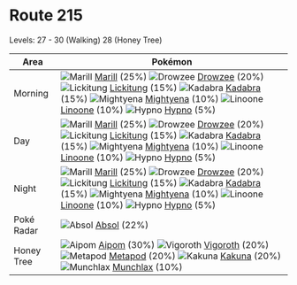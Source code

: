 # Route 215
Levels: 27 - 30 (Walking) 28 (Honey Tree)

Area       | Pokémon
---        | ---
Morning    | ![][183]  [Marill] (25%) ![][096]  [Drowzee] (20%) ![][108]  [Lickitung] (15%)  ![][064]  [Kadabra] (15%) ![][262]  [Mightyena] (10%) ![][264]  [Linoone] (10%)  ![][097]  [Hypno] (5%)
Day        | ![][183]  [Marill] (25%) ![][096]  [Drowzee] (20%) ![][108]  [Lickitung] (15%)  ![][064]  [Kadabra] (15%) ![][262]  [Mightyena] (10%) ![][264]  [Linoone] (10%)  ![][097]  [Hypno] (5%)
Night      | ![][183]  [Marill] (25%) ![][096]  [Drowzee] (20%) ![][108]  [Lickitung] (15%)  ![][064]  [Kadabra] (15%) ![][262]  [Mightyena] (10%) ![][264]  [Linoone] (10%)  ![][097]  [Hypno] (5%)
Poké Radar | ![][359]  [Absol] (22%)
Honey Tree | ![][190]  [Aipom] (30%) ![][288]  [Vigoroth] (20%) ![][011]  [Metapod] (20%)  ![][014]  [Kakuna] (20%) ![][446]  [Munchlax] (10%)


[011]: https://raw.githubusercontent.com/PokeAPI/sprites/master/sprites/pokemon/11.png "Metapod"
[014]: https://raw.githubusercontent.com/PokeAPI/sprites/master/sprites/pokemon/14.png "Kakuna"
[064]: https://raw.githubusercontent.com/PokeAPI/sprites/master/sprites/pokemon/64.png "Kadabra"
[096]: https://raw.githubusercontent.com/PokeAPI/sprites/master/sprites/pokemon/96.png "Drowzee"
[097]: https://raw.githubusercontent.com/PokeAPI/sprites/master/sprites/pokemon/97.png "Hypno"
[108]: https://raw.githubusercontent.com/PokeAPI/sprites/master/sprites/pokemon/108.png "Lickitung"
[183]: https://raw.githubusercontent.com/PokeAPI/sprites/master/sprites/pokemon/183.png "Marill"
[190]: https://raw.githubusercontent.com/PokeAPI/sprites/master/sprites/pokemon/190.png "Aipom"
[262]: https://raw.githubusercontent.com/PokeAPI/sprites/master/sprites/pokemon/262.png "Mightyena"
[264]: https://raw.githubusercontent.com/PokeAPI/sprites/master/sprites/pokemon/264.png "Linoone"
[288]: https://raw.githubusercontent.com/PokeAPI/sprites/master/sprites/pokemon/288.png "Vigoroth"
[359]: https://raw.githubusercontent.com/PokeAPI/sprites/master/sprites/pokemon/359.png "Absol"
[446]: https://raw.githubusercontent.com/PokeAPI/sprites/master/sprites/pokemon/446.png "Munchlax"
[Metapod]: pokemon_changes/011/
[Kakuna]: pokemon_changes/014/
[Kadabra]: pokemon_changes/064/
[Drowzee]: pokemon_changes/096/
[Hypno]: pokemon_changes/097/
[Lickitung]: pokemon_changes/108/
[Marill]: pokemon_changes/183/
[Aipom]: pokemon_changes/190/
[Mightyena]: pokemon_changes/262/
[Linoone]: pokemon_changes/264/
[Vigoroth]: pokemon_changes/288/
[Absol]: pokemon_changes/359/
[Munchlax]: pokemon_changes/446/
